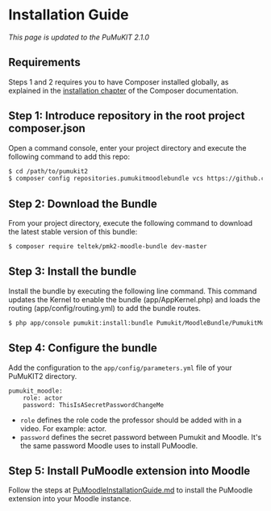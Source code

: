 Installation Guide
==================

*This page is updated to the PuMuKIT 2.1.0*

Requirements
------------

Steps 1 and 2 requires you to have Composer installed globally, as explained
in the [installation chapter](https://getcomposer.org/doc/00-intro.md)
of the Composer documentation.


Step 1: Introduce repository in the root project composer.json
--------------------------------------------------------------

Open a command console, enter your project directory and execute the
following command to add this repo:

```bash
$ cd /path/to/pumukit2
$ composer config repositories.pumukitmoodlebundle vcs https://github.com/teltek/PuMuKIT2-moodle-bundle
```

Step 2: Download the Bundle
---------------------------

From your project directory, execute the following command to download
the latest stable version of this bundle:

```bash
$ composer require teltek/pmk2-moodle-bundle dev-master
```

Step 3: Install the bundle
--------------------------

Install the bundle by executing the following line command. This command updates
the Kernel to enable the bundle (app/AppKernel.php) and loads the routing
(app/config/routing.yml) to add the bundle routes.

```bash
$ php app/console pumukit:install:bundle Pumukit/MoodleBundle/PumukitMoodleBundle
```

Step 4: Configure the bundle
----------------------------

Add the configuration to the `app/config/parameters.yml` file of your PuMuKIT2 directory.

```
pumukit_moodle:
    role: actor
    password: ThisIsASecretPasswordChangeMe
```

* `role` defines the role code the professor should be added with in a video. For example: actor.
* `password` defines the secret password between Pumukit and Moodle. It's the same password Moodle uses to install PuMoodle.

Step 5: Install PuMoodle extension into Moodle
----------------------------------------------

Follow the steps at [PuMoodleInstallationGuide.md](PuMoodleInstallationGuide.md)
to install the PuMoodle extension into your Moodle instance.
